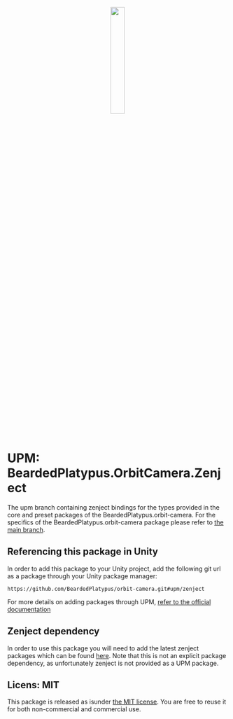 <p align='center'><img align='center' src='https://github.com/BeardedPlatypus/unity-camera-package/blob/main/.docs/camera.png?raw=true' width='25%'></p>

# UPM: BeardedPlatypus.OrbitCamera.Zenject

The upm branch containing zenject bindings for the types provided
in the core and preset packages of the BeardedPlatypus.orbit-camera. For the specifics 
of the BeardedPlatypus.orbit-camera package please
refer to [the main branch](https://github.com/BeardedPlatypus/orbit-camera).

## Referencing this package in Unity

In order to add this package to your Unity project, add the following git url as a
package through your Unity package manager:

```
https://github.com/BeardedPlatypus/orbit-camera.git#upm/zenject
```

For more details on adding packages through UPM,
[refer to the official documentation](https://docs.unity3d.com/Manual/upm-git.html)

## Zenject dependency

In order to use this package you will need to add the latest zenject packages which 
can be found [here](https://github.com/modesttree/Zenject/releases/tag/9.2.0).
Note that this is not an explicit package dependency, as unfortunately zenject is not
provided as a UPM package.

## Licens: MIT

This package is released as isunder [the MIT license](https://github.com/BeardedPlatypus/orbit-camera/blob/main/LICENSE).
You are free to reuse it for both non-commercial and commercial use.
